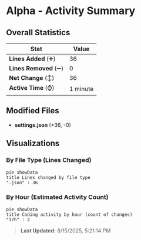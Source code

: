 # Alpha - Activity Summary 

## Overall Statistics

| Stat                   | Value                                                             |
| ---------------------- | ----------------------------------------------------------------- |
| **Lines Added** (➕)   | 36                                          |
| **Lines Removed** (➖) | 0                                        |
| **Net Change** (↕)    | 36                |
| **Active Time** (⌚)   | 1 minute |


## Modified Files
- **settings.json** (+36, -0)

## Visualizations

### By File Type (Lines Changed)

```mermaid
pie showData
title Lines changed by file type
".json" : 36
```

### By Hour (Estimated Activity Count)

```mermaid
pie showData
title Coding activity by hour (count of changes)
"17h" : 2
```


> **Last Updated:** 8/15/2025, 5:21:14 PM